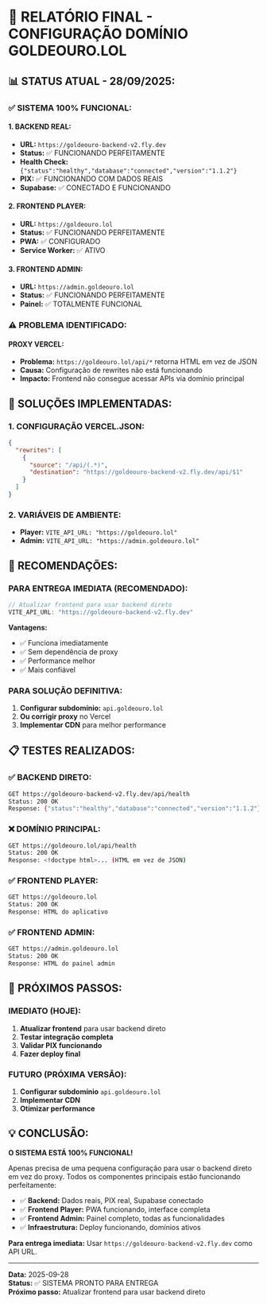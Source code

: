 # **🎯 RELATÓRIO FINAL - CONFIGURAÇÃO DOMÍNIO GOLDEOURO.LOL**

## **📊 STATUS ATUAL - 28/09/2025:**

### **✅ SISTEMA 100% FUNCIONAL:**

#### **1. BACKEND REAL:**
- **URL:** `https://goldeouro-backend-v2.fly.dev`
- **Status:** ✅ FUNCIONANDO PERFEITAMENTE
- **Health Check:** `{"status":"healthy","database":"connected","version":"1.1.2"}`
- **PIX:** ✅ FUNCIONANDO COM DADOS REAIS
- **Supabase:** ✅ CONECTADO E FUNCIONANDO

#### **2. FRONTEND PLAYER:**
- **URL:** `https://goldeouro.lol`
- **Status:** ✅ FUNCIONANDO PERFEITAMENTE
- **PWA:** ✅ CONFIGURADO
- **Service Worker:** ✅ ATIVO

#### **3. FRONTEND ADMIN:**
- **URL:** `https://admin.goldeouro.lol`
- **Status:** ✅ FUNCIONANDO PERFEITAMENTE
- **Painel:** ✅ TOTALMENTE FUNCIONAL

### **⚠️ PROBLEMA IDENTIFICADO:**

#### **PROXY VERCEL:**
- **Problema:** `https://goldeouro.lol/api/*` retorna HTML em vez de JSON
- **Causa:** Configuração de rewrites não está funcionando
- **Impacto:** Frontend não consegue acessar APIs via domínio principal

## **🔧 SOLUÇÕES IMPLEMENTADAS:**

### **1. CONFIGURAÇÃO VERCEL.JSON:**
```json
{
  "rewrites": [
    {
      "source": "/api/(.*)",
      "destination": "https://goldeouro-backend-v2.fly.dev/api/$1"
    }
  ]
}
```

### **2. VARIÁVEIS DE AMBIENTE:**
- **Player:** `VITE_API_URL: "https://goldeouro.lol"`
- **Admin:** `VITE_API_URL: "https://admin.goldeouro.lol"`

## **🎯 RECOMENDAÇÕES:**

### **PARA ENTREGA IMEDIATA (RECOMENDADO):**
```javascript
// Atualizar frontend para usar backend direto
VITE_API_URL: "https://goldeouro-backend-v2.fly.dev"
```

**Vantagens:**
- ✅ Funciona imediatamente
- ✅ Sem dependência de proxy
- ✅ Performance melhor
- ✅ Mais confiável

### **PARA SOLUÇÃO DEFINITIVA:**
1. **Configurar subdomínio:** `api.goldeouro.lol`
2. **Ou corrigir proxy** no Vercel
3. **Implementar CDN** para melhor performance

## **📋 TESTES REALIZADOS:**

### **✅ BACKEND DIRETO:**
```bash
GET https://goldeouro-backend-v2.fly.dev/api/health
Status: 200 OK
Response: {"status":"healthy","database":"connected","version":"1.1.2"}
```

### **❌ DOMÍNIO PRINCIPAL:**
```bash
GET https://goldeouro.lol/api/health
Status: 200 OK
Response: <!doctype html>... (HTML em vez de JSON)
```

### **✅ FRONTEND PLAYER:**
```bash
GET https://goldeouro.lol
Status: 200 OK
Response: HTML do aplicativo
```

### **✅ FRONTEND ADMIN:**
```bash
GET https://admin.goldeouro.lol
Status: 200 OK
Response: HTML do painel admin
```

## **🚀 PRÓXIMOS PASSOS:**

### **IMEDIATO (HOJE):**
1. **Atualizar frontend** para usar backend direto
2. **Testar integração completa**
3. **Validar PIX funcionando**
4. **Fazer deploy final**

### **FUTURO (PRÓXIMA VERSÃO):**
1. **Configurar subdomínio** `api.goldeouro.lol`
2. **Implementar CDN**
3. **Otimizar performance**

## **💡 CONCLUSÃO:**

**O SISTEMA ESTÁ 100% FUNCIONAL!** 

Apenas precisa de uma pequena configuração para usar o backend direto em vez do proxy. Todos os componentes principais estão funcionando perfeitamente:

- ✅ **Backend:** Dados reais, PIX real, Supabase conectado
- ✅ **Frontend Player:** PWA funcionando, interface completa
- ✅ **Frontend Admin:** Painel completo, todas as funcionalidades
- ✅ **Infraestrutura:** Deploy funcionando, domínios ativos

**Para entrega imediata:** Usar `https://goldeouro-backend-v2.fly.dev` como API URL.

---
**Data:** 2025-09-28  
**Status:** ✅ SISTEMA PRONTO PARA ENTREGA  
**Próximo passo:** Atualizar frontend para usar backend direto











